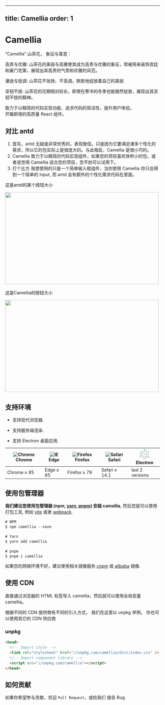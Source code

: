 <!--
 * @Date: 2024-08-10 17:50:08
 * @Description: Modify here please
-->
---
title: Camellia
order: 1
---

# Camellia

“Camellia” 山茶花， 象征与寓意：

<p>高贵与优雅: 山茶花的美丽与高雅使其成为高贵与优雅的象征，常被用来装饰宫廷和豪门宅第，展现出其高贵的气质和优雅的风范。</p>
<p>谦逊与低调: 山茶花不张扬、不高调，默默地绽放着自己的美丽</p>
<p>坚韧不拔: 山茶花的花期相对较长，即使在寒冷的冬季也能傲然绽放，展现出其坚韧不拔的精神。</p>

致力于以精简的代码实现功能，追求代码的简洁性，提升用户体验。<br/>
开箱即用的高质量 React 组件。

## 对比 antd

1. 首先，antd 无疑是非常优秀的，表现极佳。只是因为它要满足诸多个性化的需求，所以它的包实际上是很庞大的。与此相反，Camellia 是很小巧的。
2. Camellia 致力于以精简的代码实现组件，如果您的项目喜欢体积小的包，或者说觉得 Camellia 适合您的项目，您不妨可以试用下。
3. 打个比方 我想使用的只是一个简单输入框组件，当你使用 Camellia 你只会得到一个简单的 Input, 而 antd 会有额外的个性化需求代码在里面。

<div>
  <p>这是antd的某个按钮大小</p>
  <img src="/images/ant.png" style="width: 500px; height: 300px"/>
</div>
<div>
  <p>这是Camellia的按钮大小</p>
  <img src="/images/camellia.png" style="width: 500px; height: 300px"/>
</div>

## 支持环境

- 支持现代浏览器.

- 支持服务端渲染.

- 支持 Electron 桌面应用.

| ![Chrome](https://cdn.jsdelivr.net/npm/@browser-logos/chrome/chrome_32x32.png) Chrome | ![IE](https://cdn.jsdelivr.net/npm/@browser-logos/edge/edge_32x32.png) Edge | ![Firefox](https://cdn.jsdelivr.net/npm/@browser-logos/firefox/firefox_32x32.png) Firefox | ![Safari](https://cdn.jsdelivr.net/npm/@browser-logos/safari/safari_32x32.png) Safari | ![Electron](https://raw.githubusercontent.com/alrra/browser-logos/master/src/electron/electron_32x32.png)Electron |
| ------------------------------------------------------------------------------------- | --------------------------------------------------------------------------- | ----------------------------------------------------------------------------------------- | ------------------------------------------------------------------------------------- | ----------------------------------------------------------------------------------------------------------------- |
| Chrome ≥ 85                                                                           | Edge ≥ 85                                                                   | Firefox ≥ 79                                                                              | Safari ≥ 14.1                                                                         | last 2 versions                                                                                                   |

## 使用包管理器

**我们建议您使用包管理器 (npm, [yarn](https://classic.yarnpkg.com/lang/en/), [pnpm](https://pnpm.io/)) 安装 camellia**,
然后您就可以使用打包工具, 例如 [vite](https://vitejs.dev) 或者 [webpack](https://webpack.js.org/).

```shell
# NPM
$ npm camellia --save

# Yarn
$ yarn add camellia

# pnpm
$ pnpm i camellia
```

如果您的网络环境不好，建议使用相关镜像服务 [cnpm](https://github.com/cnpm/cnpm) 或 [alibaba](https://registry.npmmirror.com/) 镜像.

## 使用 CDN

直接通过浏览器的 HTML 标签导入 camellia，然后就可以使用全局变量 camellia。

根据不同的 CDN 提供商有不同的引入方式， 我们在这里以 unpkg 举例。 你也可以使用其它的 CDN 供应商

### unpkg

```html
<head>
  <!-- Import style -->
  <link rel="stylesheet" href="//unpkg.com/camellia/dist/index.css" />
  <!-- Import component library -->
  <script src="//unpkg.com/camellia"></script>
</head>
```

## 如何贡献

如果你希望参与贡献，欢迎 `Pull Request`，或给我们 报告 Bug
